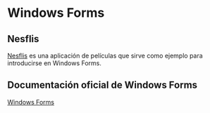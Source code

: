# Windows Forms

## Nesflis

[Nesflis](./nesflis) es una aplicación de películas que sirve como ejemplo para introducirse en Windows Forms.

## Documentación oficial de Windows Forms

[Windows Forms](https://docs.microsoft.com/en-us/dotnet/framework/winforms/)
